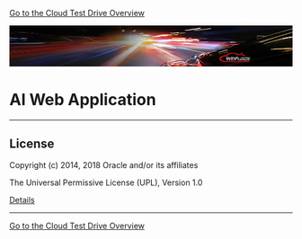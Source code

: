 [Go to the Cloud Test Drive Overview](../README.md)

![](../common/images/customer.logo2.png)

# AI Web Application #

---
## License ##

Copyright (c) 2014, 2018 Oracle and/or its affiliates

The Universal Permissive License (UPL), Version 1.0   

[Details](../common/license.md)

---
[Go to the Cloud Test Drive Overview](../README.md)